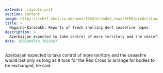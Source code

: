 ```yaml
--- 
extends: _layouts.post 
section: content 
image: https://ichef.bbci.co.uk/news/1024/branded_news/8F60/production/_114840763_mediaitem114840762.jpg 
title: > 
  Nagorno-Karabakh: Reports of fresh shelling dent ceasefire hopes 
description: > 
  Azerbaijan expected to take control of more territory and the ceasefire would last only as long as it took for the Red Cross to arrange for bodies to be exchanged, he said. 
date: 1602368764.7683897 
--- 
```

Azerbaijan expected to take control of more territory and the ceasefire would last only as long as it took for the Red Cross to arrange for bodies to be exchanged, he said.